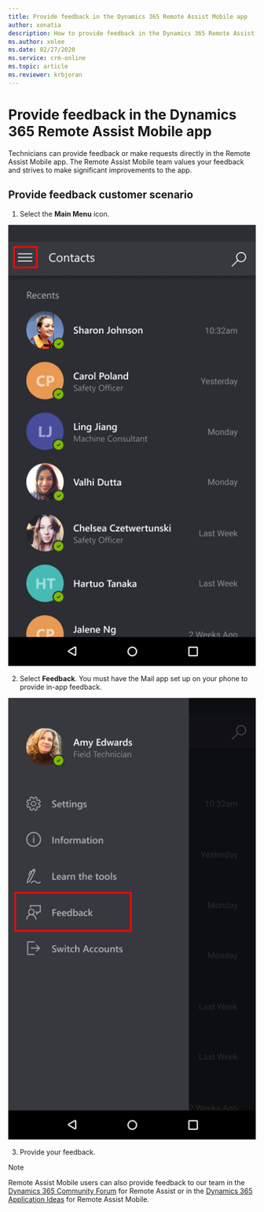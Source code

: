 ```yaml
---
title: Provide feedback in the Dynamics 365 Remote Assist Mobile app
author: xonatia
description: How to provide feedback in the Dynamics 365 Remote Assist Mobile app
ms.author: xolee
ms.date: 02/27/2020
ms.service: crm-online
ms.topic: article
ms.reviewer: krbjoran
---
```

# Provide feedback in the Dynamics 365 Remote Assist Mobile app

Technicians can provide feedback or make requests directly in the Remote Assist Mobile app. The Remote Assist Mobile team values your feedback and strives to make significant improvements to the app.

## Provide feedback customer scenario
1.	Select the **Main Menu** icon.

![Screenshot of Remote Assist Mobile, showing the Main Menu icon highlighted.](./media/mainmenu.png "Main Menu")

2.	Select **Feedback**. You must have the Mail app set up on your phone to provide in-app feedback.

![Screenshot of Remote Assist Mobile, showing the Feedback option in the menu.](./media/feedback.png "Feedback")

3.	Provide your feedback.

>[!Note]
> Remote Assist Mobile users can also provide feedback to our team in the [Dynamics 365 Community Forum](https://community.dynamics.com/365/remoteassist) for Remote Assist or in the [Dynamics 365 Application Ideas](https://experience.dynamics.com/ideas/categories/list/?category=81a97e52-9c54-e911-a963-000d3a4f33c1&forum=4323c621-52bc-e811-a975-000d3a1bec70) for Remote Assist Mobile.
